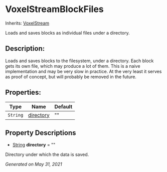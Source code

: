 # VoxelStreamBlockFiles

Inherits: [VoxelStream](VoxelStream.md)

Loads and saves blocks as individual files under a directory.

## Description:

Loads and saves blocks to the filesystem, under a directory. Each block gets its own file, which may produce a lot of them. This is a naive implementation and may be very slow in practice. At the very least it serves as proof of concept, but will probably be removed in the future.

## Properties:

| Type     | Name                      | Default |
| -------- | ------------------------- | ------- |
| `String` | [directory](#i_directory) | ""      |

<p></p>

## Property Descriptions

- [String](https://docs.godotengine.org/en/stable/classes/class_string.html)<span id="i_directory"></span> **directory** = ""

Directory under which the data is saved.

_Generated on May 31, 2021_

